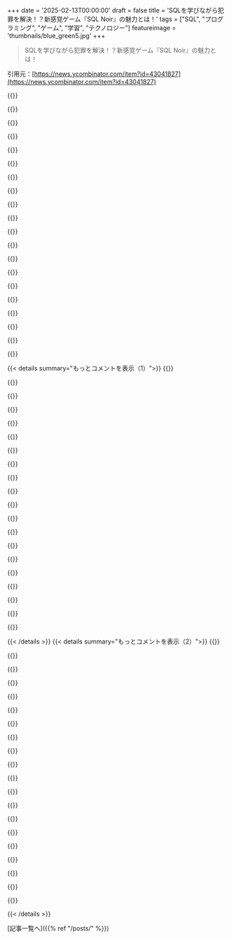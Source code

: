 +++
date = '2025-02-13T00:00:00'
draft = false
title = 'SQLを学びながら犯罪を解決！？新感覚ゲーム『SQL Noir』の魅力とは！'
tags = ["SQL", "プログラミング", "ゲーム", "学習", "テクノロジー"]
featureimage = 'thumbnails/blue_green5.jpg'
+++

> SQLを学びながら犯罪を解決！？新感覚ゲーム『SQL Noir』の魅力とは！

引用元：[https://news.ycombinator.com/item?id=43041827](https://news.ycombinator.com/item?id=43041827)

{{<matomeQuote body="めっちゃ楽しい！いくつか思いついたアイデアもあるよ：<br>＞”submit”ボックスは最初のケースで名前か容疑者IDのどっちが必要か分かりにくいかも。<br>それと、出力に”メモにコピー”ボタンがあったら便利だと思う。<br>関数やこのダイアレクトについてのドキュメントもあったらいいな。小さいプロジェクトを通じて学べるのがすごく価値あると思う！" userName="RvdV" createdAt="2025-02-14T08:58:58" color="#38d3d3">}}

{{<matomeQuote body="＞”submit”ボックスは最初のケースで名前か容疑者IDのどっちが必要か分かりにくいかも。<br>これは一般的に実装されてると思うけど、’Objectives’セクションに何を提出するかは書いてあるよ。ユーザーとしては、容疑者の名前を求めてるんだと思ったよ、だって探偵ゲームなんだから。" userName="caro_kann" createdAt="2025-02-14T11:09:34" color="">}}

{{<matomeQuote body="めっちゃ楽しいね！一つだけ、SQLiteデータベースを自分でダウンロードできる機能があると嬉しいかな。自分の好きなアプリでクエリを実行して、サイトはブリーフィングやメモ、提出用に使いたい。<br>それと、SQLを学ぶためのツールとしてはもっとガイドを期待してたかも。具体的な例がないと、SQL知らない人はちょっと迷っちゃうと思う。" userName="worble" createdAt="2025-02-13T23:43:29" color="">}}

{{<matomeQuote body="あまり選択肢がない分野に良い追加になったね：SQL Island（https://sql-island.informatik.uni-kl.de）やSQL Murder Mystery（https://mystery.knightlab.com）も思い出す。SQL Noirのメカニズムは後者に近い感じで、独立したアドベンチャーって感じだね。自分はSQLabっていうゲームエンジンを作ってて、自由に基盤を選んで演習を組み合わせて、構造的な独立した冒険を作れるよ：<br>https://github.com/laowantong/sqlab。データベースのダンプをダウンロードすれば、どの管理者インターフェースでも遊べるから、教師や研究者向けの原則もここで説明してるよ：<br>https://arxiv.org/abs/2410.16120。" userName="laowantong" createdAt="2025-02-14T08:08:32" color="#ff33a1">}}

{{<matomeQuote body="素晴らしいプロジェクトだね！本当に賛成！ここで紹介されてる他の素晴らしいプロジェクトにも触れておくよ。自分はSQL Game Consoleを作ってて、SQL Game Editorも付いてるから、学生がブラウザで自分のSQL脱出ゲームを作れるよ：<br>https://eskuel.de。教室で試すのが楽しかった！今はドイツ語だけの提供だけど、例のゲームも見てみてね：<br>https://eskuel.de/zoo/。" userName="daluc" createdAt="2025-02-14T13:27:16" color="#ff5c5c">}}

{{<matomeQuote body="https://sqlbolt.com<br>https://regexone.com<br>https://pgexercises.com" userName="frontalier" createdAt="2025-02-14T09:44:52" color="">}}

{{<matomeQuote body="これ本当に好き！スタイルがユニークで素晴らしいし、SQLを学ぶためのとても楽しい方法が始まってる気がする。<br>一つのワークスペースにまとめて、タブの行き来をしないといけないのは困るな。前のSQLクエリや結果を保存できたらいいと思うし、メモにコピーしてたから、複雑になると重要だと思う。これからの展開が楽しみ！" userName="wbakst" createdAt="2025-02-14T00:36:49" color="">}}

{{<matomeQuote body="いいメモだね！サイドバイサイドで二つのタブを同時に見る機能を実装したから、これが助けになることを願ってる。他のユーザーが提案したようにクエリをメモに保存できるけど、エディター内でコメントアウトすることもできるからね。" userName="chrisBHappy" createdAt="2025-02-14T14:22:04" color="#38d3d3">}}

{{<matomeQuote body="アップデートが素晴らしい！サイドバイサイドとグラフビューが最高。シェアしてくれてありがとう！" userName="wbakst" createdAt="2025-02-14T18:27:12" color="#ff33a1">}}

{{<matomeQuote body=">「前のSQLクエリや結果を保存できるといいな。結果をメモにコピーしてたんだけど、複雑になると重要だと思う。」<br>まるで現場でメモを取りながら”ただの事実を”何度も言ってる自分を想像したよ。" userName="dylan604" createdAt="2025-02-14T05:24:38" color="">}}

{{<matomeQuote body="その考え方、いいね！" userName="wbakst" createdAt="2025-02-14T05:29:58" color="">}}

{{<matomeQuote body="アイデアは良いけど、UIが没入感に欠けてるな。<br>もっと没入感を高めるためには、オートコンプリートやクエリと一緒にスキーマを表示できるといいと思う。<br>また、テーブルとカラム名を簡単にコピーできるボタンや、実行したクエリの下に追加できる機能も欲しい。" userName="fodkodrasz" createdAt="2025-02-14T11:52:59" color="#ff5733">}}

{{<matomeQuote body="全部に同意。オートコンプリートは隠れた機能か、デフォルトで無効にすべきだと思う。没入感を損なうし、思い出さなきゃいけないから。" userName="tiu" createdAt="2025-02-14T13:46:34" color="">}}

{{<matomeQuote body="提案ありがとう！以下の機能を実装したよ：<br>サイドバイサイドビューで、2つのタブを同時に開けるようにした。<br>テーブル名をコピーできるボタンも追加した。" userName="chrisBHappy" createdAt="2025-02-14T14:17:21" color="#ff5c5c">}}

{{<matomeQuote body="いい仕事だね！有益なフィードバックができて嬉しいよ。頑張ってね、楽しい学習ツールだね！" userName="fodkodrasz" createdAt="2025-02-14T17:31:37" color="#ff5733">}}

{{<matomeQuote body="コードのブロックをコマンド-/でコメントアウトできる機能も超便利だと思う！" userName="jkubicek" createdAt="2025-02-14T13:55:30" color="">}}

{{<matomeQuote body="すごくいいアイデアだね！ケースを解決するのが楽しかったよ。ジュニアプログラマー向けに漫画版もあったらいいかも。" userName="8mobile" createdAt="2025-02-14T05:57:08" color="#ff33a1">}}

{{<matomeQuote body="エディタの挙動が変なときがある。<br>一度以下の手順を試してみて。<br>1. 数行書いた後、それぞれを”--”でコメントアウトしようとすると、奇妙な動きが見られるよ。" userName="kaeruct" createdAt="2025-02-14T05:33:41" color="">}}

{{<matomeQuote body="その通り。今そのバグを修正したと思うよ。" userName="chrisBHappy" createdAt="2025-02-14T14:25:27" color="">}}

{{<matomeQuote body="大学の時、こういうSQLの練習用ミニゲームをやったな。すっごくハマった記憶がある。みんなにも紹介したい！" userName="doruk101" createdAt="2025-02-13T23:41:53" color="#ff5733">}}

{{< details summary="もっとコメントを表示（1）">}}
{{<matomeQuote body="これ面白いね！二つの無料のミステリーを試してみたけど楽しかった。ただ、一つ言いたいのは、SQLエディタでコメント機能があったらいいなと思った。古いクエリをコメントアウトしておけば、同じクエリをまた実行する時に便利だと思う。良い内容だね！" userName="chocks" createdAt="2025-02-13T22:34:56" color="#45d325">}}

{{<matomeQuote body="クエリの行に’--’を使ってコメントアウトできるはずだよ。もしできなかったら、それはバグだと思う。過去のクエリや発見を保存するためにNotesタブも使えるよ。" userName="chrisBHappy" createdAt="2025-02-13T22:51:19" color="">}}

{{<matomeQuote body="やあ！まずは素晴らしい作品だと思う。僕の大好きなゲーム、Chronicles of Crimeを思い出したよ。SQLでいろいろ探ろうとしたらどうなるか考えた。コメントについては’--’を使ってコメントアウトできるけど、二行以上なると一行にまとまっちゃうんだ。マルチラインコメントの’/*’と’*/’も使えるけど、もう少し苦労するね。" userName="mymacmachine" createdAt="2025-02-13T23:08:46" color="#ff5733">}}

{{<matomeQuote body="ありがとう！いい提案だと思う。僕もそのことを完全に忘れてた。単一行コメントについては、確かにバグだね、直すつもりだよ。" userName="chrisBHappy" createdAt="2025-02-13T23:13:28" color="">}}

{{<matomeQuote body="最初の行はうまくいくけど、二行目になるとマージしちゃうみたいだ。" userName="pledg" createdAt="2025-02-13T23:28:20" color="">}}

{{<matomeQuote body="うん、これはバグだった。今修正したよ。" userName="chrisBHappy" createdAt="2025-02-14T14:26:02" color="#ff33a1">}}

{{<matomeQuote body="名誉ある言及だね。実際これがSQL Noirを作るインスピレーションになった。" userName="chrisBHappy" createdAt="2025-02-13T22:48:18" color="">}}

{{<matomeQuote body="すごく可愛いけど、タブの’Brief’、’Workspace’、’Schema’を並べて表示できるようにしてほしい。SQLは知ってるから遊びたかったけど、UXがちょっとフラストレーションだった。" userName="ryanianian" createdAt="2025-02-13T22:33:05" color="">}}

{{<matomeQuote body="これに同意！スキーマを覚えるのが移行時の大きな壁になってるよ。ランダムに探る時こそ、スキーマが見やすいと助かる。" userName="__float" createdAt="2025-02-14T00:29:24" color="">}}

{{<matomeQuote body="僕もそう思う。複数のクエリを同じウィンドウで実行できるといいな。例：<br>select * from crime_scene;<br>select * from suspects;" userName="SlackingOff123" createdAt="2025-02-13T22:42:25" color="">}}

{{<matomeQuote body="SELECT<br> cs.*,<br> s.*<br> FROM crime_scene cs<br> FULL JOIN<br> suspects s ON cs.id = s.id;<br><br>両テーブル間に関連はないけど、両方を表示できるよ。個別のカラムも指定できる。" userName="sgarland" createdAt="2025-02-14T00:37:21" color="#ff5733">}}

{{<matomeQuote body="そうそう！デスクトップで二つのタブを並べて見れる“サイドバイサイド”ビューを実装したよ。" userName="chrisBHappy" createdAt="2025-02-14T14:27:52" color="#ff33a1">}}

{{<matomeQuote body="ブラウザの開発ツールを参考にしたらいいかも。大きい表示と小さいREPLを下に並べて、サイズ変更できる感じ。メニューも縦のスペースを取ってるし、グラフ表示もまだまだ完成度が低いと思う。グラフのパス処理が難しいし、最初のやつは左から右へ直線でつながってるだけ。これももう少し時間が必要かも。見栄えが悪いよりは何もない方がマシかな。" userName="hinkley" createdAt="2025-02-13T23:40:15" color="">}}

{{<matomeQuote body="実装したばかりで、デスクトップで見たらすごくいい感じだよ。コンパクトでホントいい。" userName="chrisBHappy" createdAt="2025-02-14T14:29:00" color="#785bff">}}

{{<matomeQuote body="いい感じだね！新しいケースが楽しみ！ケース＃004では、職業と告白で犯人は分かったけど、57番はランボルギーニに関して全然ヒントにならなかった。バグ？それとも見落としたのかな？" userName="c6p" createdAt="2025-02-17T10:59:58" color="">}}

{{<matomeQuote body="ケース＃4について：<br>select *<br>from phone_records<br>where <br>caller_id= 11 or recipient_id = 11<br>結果のヘッダーが messed up してる、Firefoxでは余分な'id'列がある。" userName="Factory" createdAt="2025-02-14T03:30:47" color="">}}

{{<matomeQuote body="これ面白い！素晴らしい仕事だね！最初の課題をクリアしたよ。SQL Server Management Studioに慣れてるから、複数のクエリを同時に実行しようとしたけどできなかった。コメントをダブルダッシュで入れようとしたら、ほとんどのクエリがダッシュに置き換わった。iOSのモバイル版が影響してるかも。" userName="yesthisiswes" createdAt="2025-02-14T00:32:35" color="">}}

{{<matomeQuote body="指摘ありがとう！単一行コメントを修正したよ。今はうまく動作するはず。" userName="chrisBHappy" createdAt="2025-02-14T13:09:41" color="#38d3d3">}}

{{<matomeQuote body="素晴らしい、ありがとう！次の課題に挑戦してみるね。" userName="yesthisiswes" createdAt="2025-02-14T14:21:41" color="">}}

{{<matomeQuote body="本当に素敵だ。みんなのためにこのアプリを作るために時間をかけてくれて嬉しいよ。" userName="deanebarker" createdAt="2025-02-13T22:25:57" color="#ff33a1">}}


{{< /details >}}
{{< details summary="もっとコメントを表示（2）">}}
{{<matomeQuote body="すごく面白そうだね！自分でもやってみるよ。それから、データ探索で一行SQLを使ってみたんだけど、コメントの扱いがうまくいかないみたい。もっと良くならないかな？" userName="haliskerbas" createdAt="2025-02-13T23:50:04" color="">}}

{{<matomeQuote body="＞select * from crime_scene, suspects<br>これはクロスジョインだよ。データベースではほとんど使っちゃダメ！各テーブルの組み合わせが全て出るから、CPUも疲れるし。INNER JOINSを使って関連するテーブルを探すのがオススメだよ。SQL Noirのサイトには具体的な手順もあるから、参考にしてみて。" userName="mhuffman" createdAt="2025-02-15T03:40:51" color="#785bff">}}

{{<matomeQuote body="楽しいね！これ作ってくれてありがとう！でも、自白を送信する機能が動かなかったのは困った。名前を聞くのが自然じゃない？" userName="scns" createdAt="2025-02-14T10:00:55" color="">}}

{{<matomeQuote body="めっちゃ楽しい！もっと複雑な捜査が待ち遠しい！" userName="vojtechrichter" createdAt="2025-02-16T08:17:14" color="#ff5c5c">}}

{{<matomeQuote body="楽しかった！一つ質問なんだけど、選択したクエリだけを実行する方法ってないの？" userName="yoda97" createdAt="2025-02-13T23:04:15" color="">}}

{{<matomeQuote body="素晴らしい仕事だね。チームの非技術者を育成するのに最適だよ。もっと楽しく学べることが増えたらいいのに。" userName="Foofoobar12345" createdAt="2025-02-14T05:00:35" color="#45d325">}}

{{<matomeQuote body="これ最高！SQLの練習用の演習を探してたんだ。探偵ゲームは大好きだからちょうどよかった！" userName="Gazoche" createdAt="2025-02-14T08:47:21" color="#45d325">}}

{{<matomeQuote body="すごく楽しい！6歳、8歳、10歳、12歳の子供たちと一緒に遊ぶ予定だよ。作ってくれてありがとう！" userName="RandomUser4976" createdAt="2025-02-14T00:10:57" color="#785bff">}}

{{<matomeQuote body="聞いてくれて嬉しいよ。お金のことは言いたくないけど、みんなが無料で学べることに価値があると思う。だから、支援したい人のために『Buy Me a Coffee』リンクを追加したよ。無理はしないでね！" userName="chrisBHappy" createdAt="2025-02-14T12:21:24" color="#ff5c5c">}}

{{<matomeQuote body="全部解いたよ。ちょっとした指摘だけど、犯人はみんな自分の罪を認めるから、ほとんどの事件は告白テーブルを'%私はした%'や'%殺す%'みたいな文字列で検索すれば早く解けるよ。" userName="rockfishroll" createdAt="2025-02-14T00:38:20" color="">}}

{{<matomeQuote body="ハハ、それはチートコードだね！次の事件の答えを見えないように隠すか、特定の文字列を含む行をもっと追加しないといけないかも。" userName="chrisBHappy" createdAt="2025-02-14T12:25:37" color="">}}

{{<matomeQuote body=">それって逆の方法じゃない？もう最後のページから始めるんじゃなくて、普通のやり方で解決しようとしてるってこと？<br>そうだね、逆に考えてるのかも！" userName="dylan604" createdAt="2025-02-14T05:21:27" color="">}}

{{<matomeQuote body="ハハ、このデザインすごく魅力的！いい仕事してるね。教育にはこういう創造性がもっと必要だと思うな。AIがそこそこ情報を再現するより、もっとクリエイティブなアプローチがいいよ。" userName="wagslane" createdAt="2025-02-14T02:08:15" color="#45d325">}}

{{<matomeQuote body="これは素晴らしい！何人かの同僚にも送ったよ。" userName="exabrial" createdAt="2025-02-14T04:49:00" color="">}}

{{<matomeQuote body="楽しいね！いい仕事だし、SQLに慣れていない人たちにもオススメできるよ。" userName="gregorvand" createdAt="2025-02-14T06:38:50" color="#ff5c5c">}}

{{<matomeQuote body="Safariのロックダウンモードで使ってるよ。" userName="normie3000" createdAt="2025-02-15T18:40:39" color="">}}

{{<matomeQuote body="これめっちゃ楽しい！ありがとう、すぐにシェアするね。" userName="jppope" createdAt="2025-02-13T22:32:52" color="#38d3d3">}}

{{<matomeQuote body="いいアイデアだね！" userName="vim-guru" createdAt="2025-02-14T08:02:12" color="#45d325">}}

{{<matomeQuote body="すごくいいね、作ってくれてありがとう。" userName="sgarland" createdAt="2025-02-14T00:57:06" color="#38d3d3">}}

{{<matomeQuote body="テーブル名が、crime_scene、witnesses、interviews、suspectsで、一つだけおかしいのがあるよね。テーブル名は複数形でまとめたほうがいいって言われるけど、一般的じゃないし、スタイルの問題かな？例えばタブとスペースみたいにさ。でも、これ遊ぶのは楽しいよね。現代の警察がこれを使えたら、ヒントをつなげるのに助かるのに。" userName="dylan604" createdAt="2025-02-14T05:12:46" color="">}}


{{< /details >}}


[記事一覧へ]({{% ref "/posts/" %}})
